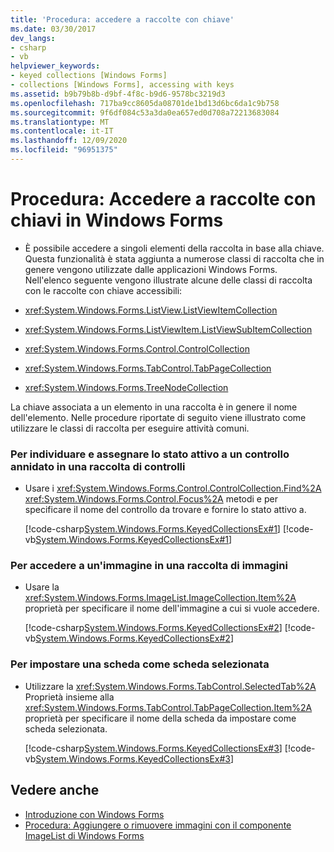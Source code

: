 ```yaml
---
title: 'Procedura: accedere a raccolte con chiave'
ms.date: 03/30/2017
dev_langs:
- csharp
- vb
helpviewer_keywords:
- keyed collections [Windows Forms]
- collections [Windows Forms], accessing with keys
ms.assetid: b9b79b8b-d9bf-4f8c-b9d6-9578bc3219d3
ms.openlocfilehash: 717ba9cc8605da08701de1bd13d6bc6da1c9b758
ms.sourcegitcommit: 9f6df084c53a3da0ea657ed0d708a72213683084
ms.translationtype: MT
ms.contentlocale: it-IT
ms.lasthandoff: 12/09/2020
ms.locfileid: "96951375"
---
```

# <a name="how-to-access-keyed-collections-in-windows-forms"></a>Procedura: Accedere a raccolte con chiavi in Windows Forms

- È possibile accedere a singoli elementi della raccolta in base alla chiave. Questa funzionalità è stata aggiunta a numerose classi di raccolta che in genere vengono utilizzate dalle applicazioni Windows Forms. Nell'elenco seguente vengono illustrate alcune delle classi di raccolta con le raccolte con chiave accessibili:  
  
- <xref:System.Windows.Forms.ListView.ListViewItemCollection>  
  
- <xref:System.Windows.Forms.ListViewItem.ListViewSubItemCollection>  
  
- <xref:System.Windows.Forms.Control.ControlCollection>  
  
- <xref:System.Windows.Forms.TabControl.TabPageCollection>  
  
- <xref:System.Windows.Forms.TreeNodeCollection>  
  
 La chiave associata a un elemento in una raccolta è in genere il nome dell'elemento. Nelle procedure riportate di seguito viene illustrato come utilizzare le classi di raccolta per eseguire attività comuni.  
  
### <a name="to-find-and-give-focus-to-a-nested-control-in-a-control-collection"></a>Per individuare e assegnare lo stato attivo a un controllo annidato in una raccolta di controlli  
  
- Usare i <xref:System.Windows.Forms.Control.ControlCollection.Find%2A> <xref:System.Windows.Forms.Control.Focus%2A> metodi e per specificare il nome del controllo da trovare e fornire lo stato attivo a.  
  
     [!code-csharp[System.Windows.Forms.KeyedCollectionsEx#1](~/samples/snippets/csharp/VS_Snippets_Winforms/System.Windows.Forms.KeyedCollectionsEx/CS/Form1.cs#1)]
     [!code-vb[System.Windows.Forms.KeyedCollectionsEx#1](~/samples/snippets/visualbasic/VS_Snippets_Winforms/System.Windows.Forms.KeyedCollectionsEx/VB/Form1.vb#1)]  
  
### <a name="to-access-an-image-in-an-image-collection"></a>Per accedere a un'immagine in una raccolta di immagini  
  
- Usare la <xref:System.Windows.Forms.ImageList.ImageCollection.Item%2A> proprietà per specificare il nome dell'immagine a cui si vuole accedere.  
  
     [!code-csharp[System.Windows.Forms.KeyedCollectionsEx#2](~/samples/snippets/csharp/VS_Snippets_Winforms/System.Windows.Forms.KeyedCollectionsEx/CS/Form1.cs#2)]
     [!code-vb[System.Windows.Forms.KeyedCollectionsEx#2](~/samples/snippets/visualbasic/VS_Snippets_Winforms/System.Windows.Forms.KeyedCollectionsEx/VB/Form1.vb#2)]  
  
### <a name="to-set-a-tab-page-as-the-selected-tab"></a>Per impostare una scheda come scheda selezionata  
  
- Utilizzare la <xref:System.Windows.Forms.TabControl.SelectedTab%2A> Proprietà insieme alla <xref:System.Windows.Forms.TabControl.TabPageCollection.Item%2A> proprietà per specificare il nome della scheda da impostare come scheda selezionata.  
  
     [!code-csharp[System.Windows.Forms.KeyedCollectionsEx#3](~/samples/snippets/csharp/VS_Snippets_Winforms/System.Windows.Forms.KeyedCollectionsEx/CS/Form1.cs#3)]
     [!code-vb[System.Windows.Forms.KeyedCollectionsEx#3](~/samples/snippets/visualbasic/VS_Snippets_Winforms/System.Windows.Forms.KeyedCollectionsEx/VB/Form1.vb#3)]  
  
## <a name="see-also"></a>Vedere anche

- [Introduzione con Windows Forms](getting-started-with-windows-forms.md)
- [Procedura: Aggiungere o rimuovere immagini con il componente ImageList di Windows Forms](./controls/how-to-add-or-remove-images-with-the-windows-forms-imagelist-component.md)
